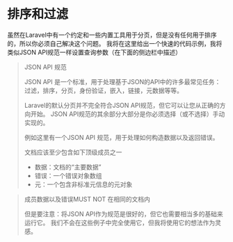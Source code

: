 # 排序和过滤

虽然在Laravel中有一个约定和一些内置工具用于分页，但是没有任何用于排序的，所以你必须自己解决这个问题。 我将在这里给出一个快速的代码示例，我将类似JSON API规范一样设置查询参数（在下面的侧边栏中描述）

> JSON API 规范
>
> JSON API 是一个标准，用于处理基于JSON的API中的许多最常见任务：过滤，排序，分页，身份验证，嵌入，链接，元数据等等。
>
> Laravel的默认分页并不完全符合JSON API规范，但它可以让您从正确的方向开始。 JSON API规范的其余部分大部分是你必须选择（或不选择）手动实现的。
>
> 例如这里有一个JSON API 规范，用于处理如何构造数据以及返回错误。
>
> 文档应该至少包含如下顶级成员之一
>
> * 数据：文档的“主要数据”
> * 错误：一个错误对象数组
> * 元：一个包含非标准元信息的元对象

> 成员数据以及错误MUST NOT 在相同的文档内
>
> 但是要注意：将JSON API作为规范是很好的，但它也需要相当多的基础来运行它。 我们不会在这些例子中完全使用它，但我将使用它的想法作为灵感。

